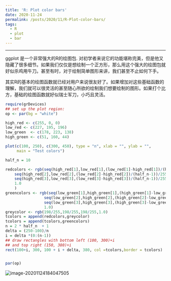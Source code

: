 ```yaml
---
title: 'R: Plot color bars'
date: 2020-11-24
permalink: /posts/2020/11/R-Plot-color-bars/
tags:
  - R
  - plot
  - bar
---
```



------

ggplot 是一个非常强大的R的绘图包. 对初学者来说它的功能堪称完美，但是他又隐藏了很多细节。如果我们仅仅是想绘制一个正方形，那么用这个强大的绘图包就好似杀鸡用牛刀。甚至有时，对于绘制简单图形来讲，我们甚至不止如何下手。

其实R的基本的绘图函数就已经对用户来说很友好了。如果增加对这些基础函数的理解，我们就可以很灵活的甚至随心所欲的绘制我们想要绘制的图形。如果打个比方，基础的绘图函数就好似瑞士军刀，小巧且灵活。

```R
require(grDevices)
## set up the plot region:
op <- par(bg = "white")

high_red <- c(255, 0, 0)
low_red <- c(227, 195, 196)
low_green  <- c(178, 223, 138)
high_green <- c(51, 160, 44)

plot(c(100, 250), c(300, 450), type = "n", xlab = "", ylab = "",
     main = "Test colors")

half_n = 10

redcolors <- rgb(seq(high_red[1],low_red[1],(low_red[1]-high_red[1])/(half_n-1))/255,
    seq(high_red[2],low_red[2],(low_red[2]-high_red[2])/(half_n-1))/255,
    seq(high_red[3],low_red[3],(low_red[3]-high_red[3])/(half_n-1))/255,
    1.0
    )
greencolors <- rgb(seq(low_green[1],high_green[1],(high_green[1]-low_green[1])/(half_n-1))/255,
                 seq(low_green[2],high_green[2],(high_green[2]-low_green[2])/(half_n-1))/255,
                 seq(low_green[3],high_green[3],(high_green[3]-low_green[3])/(half_n-1))/255,
                 1.0)
greycolor <- rgb(198/255,198/255,198/255,1.0)
tcolors = append(redcolors,greycolor)
tcolors = append(tcolors,greencolors)
n = 2 * half_n  + 1
delta = (250-100)/n
i = delta *(0:(n-1))
## draw rectangles with bottom left (100, 300)+i
## and top right (150, 380)+i
rect(100+i, 300, 100 + i + delta, 380, col =tcolors,border = tcolors)


par(op)
```



![image-20201124184047505](C:\Users\qliu20\Kent\github\qsliu.github.io\_posts\images\blog\2020-11-24\image-20201124184047505.png)